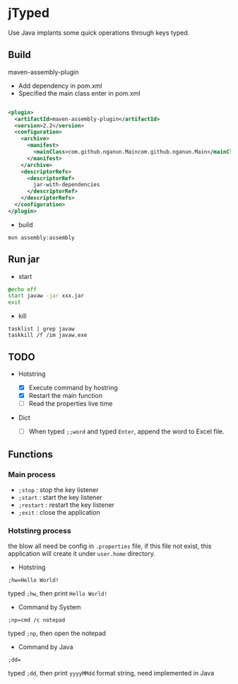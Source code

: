 # jTyped

Use Java implants some quick operations through keys typed.

## Build

maven-assembly-plugin

- Add dependency in pom.xml
- Specified the main class enter in pom.xml

```xml

<plugin>
  <artifactId>maven-assembly-plugin</artifactId>
  <version>2.2</version>
  <configuration>
    <archive>
      <manifest>
        <mainClass>com.github.nganun.Maincom.github.nganun.Main</mainClass>
      </manifest>
    </archive>
    <descriptorRefs>
      <descriptorRef>
        jar-with-dependencies
      </descriptorRef>
    </descriptorRefs>
  </configuration>
</plugin>
```

- build

```shell
mvn assembly:assembly
```

## Run jar

- start

```cmd
@echo off
start javaw -jar xxx.jar
exit
```

- kill

```shell
tasklist | grep javaw
taskkill /f /im javaw.exe
```

## TODO

- Hotstring

  - [x] Execute command by hostring
  - [x] Restart the main function
  - [ ] Read the properties live time

- Dict
  - [ ] When typed `;;word` and typed `Enter`, append the word to Excel file.

## Functions

### Main process
  - `;stop` : stop the key listener
  - `;start` : start the key listener
  - `;restart` : restart the key listener
  - `;exit` : close the application

### Hotstinrg process

the blow all need be config in `.properties` file, if this file not exist, this application will create it under `user.home` directory.

- Hotstring

```properties
;hw=Hello World!
```
typed `;hw`, then print `Hello World!`

- Command by System

```properties
;np=cmd /c notepad
```
typed `;np`, then open the notepad

- Command by Java

```properties
;dd=
```

typed `;dd`, then print `yyyyMMdd` format string, need implemented in Java


